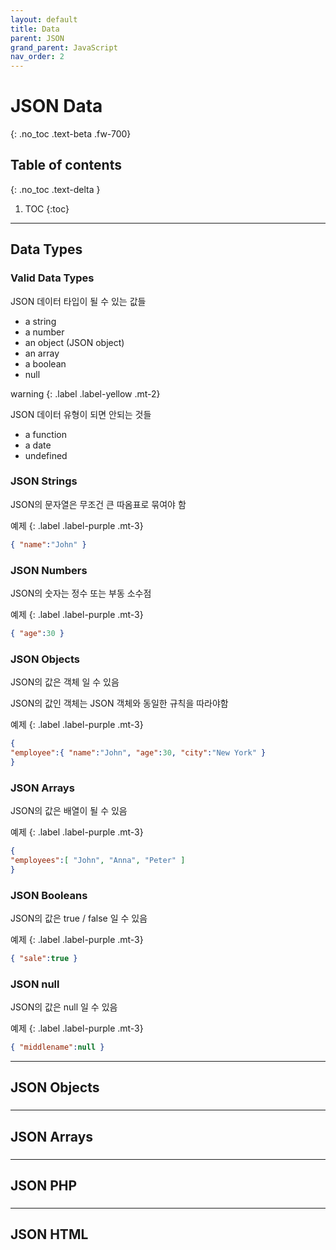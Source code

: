 ```yaml
---
layout: default
title: Data
parent: JSON
grand_parent: JavaScript
nav_order: 2
---
```


# JSON Data
{: .no_toc .text-beta .fw-700}

## Table of contents
{: .no_toc .text-delta }

1. TOC
{:toc}

---

## Data Types

### Valid Data Types

JSON 데이터 타입이 될 수 있는 값들

* a string
* a number
* an object (JSON object)
* an array
* a boolean
* null

warning
{: .label .label-yellow .mt-2}
<div class="code-example" markdown="1">
JSON 데이터 유형이 되면 안되는 것들

* a function
* a date
* undefined
</div>

### JSON Strings

JSON의 문자열은 무조건 큰 따옴표로 묶여야 함

예제
{: .label .label-purple .mt-3}
```json
{ "name":"John" }
```

### JSON Numbers

JSON의 숫자는 정수 또는 부동 소수점

예제
{: .label .label-purple .mt-3}
```json
{ "age":30 }
```

### JSON Objects

JSON의 값은 객체 일 수 있음

JSON의 값인 객체는 JSON 객체와 동일한 규칙을 따라야함

예제
{: .label .label-purple .mt-3}
```json
{
"employee":{ "name":"John", "age":30, "city":"New York" }
}
```

### JSON Arrays

JSON의 값은 배열이 될 수 있음

예제
{: .label .label-purple .mt-3}
```json
{
"employees":[ "John", "Anna", "Peter" ]
}
```

### JSON Booleans

JSON의 값은 true / false 일 수 있음

예제
{: .label .label-purple .mt-3}
```json
{ "sale":true }
```

### JSON null

JSON의 값은 null 일 수 있음

예제
{: .label .label-purple .mt-3}
```json
{ "middlename":null }
```

---

## JSON Objects

###

---

## JSON Arrays

###

---

## JSON PHP

###

---

## JSON HTML

###

